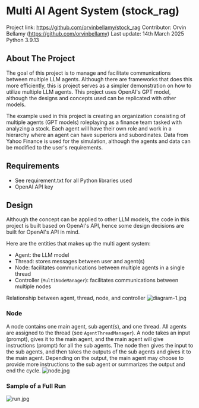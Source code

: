 # Multi AI Agent System (stock_rag)

Project link: https://github.com/orvinbellamy/stock_rag
Contributor: Orvin Bellamy (https://github.com/orvinbellamy)
Last update: 14th March 2025
Python 3.9.13

## About The Project

The goal of this project is to manage and facilitate communications between multiple LLM agents. Although there are frameworks that does this more efficiently, this is project serves as a simpler demonstration on how to utilize multiple LLM agents. This project uses OpenAI's GPT model, although the designs and concepts used can be replicated with other models.

The example used in this project is creating an organization consisting of multiple agents (GPT models) roleplaying as a finance team tasked with analyzing a stock. Each agent will have their own role and work in a hierarchy where an agent can have superiors and subordinates. Data from Yahoo Finance is used for the simulation, although the agents and data can be modified to the user's requirements.
## Requirements

 - See requirement.txt for all Python libraries used
 - OpenAI API key

## Design

Although the concept can be applied to other LLM models, the code in this project is built based on OpenAI's API, hence some design decisions are built for OpenAI's API in mind.

Here are the entities that makes up the multi agent system:

 - Agent: the LLM model
 - Thread: stores messages between user and agent(s)
 - Node: facilitates communications between multiple agents in a single thread
 - Controller (`MultiNodeManager`): facilitates communications between multiple nodes

Relationship between agent, thread, node, and controller
![diagram-1.jpg](https://i.postimg.cc/PrSxTcTz/diagram-1.jpg)

### Node
A node contains one main agent, sub agent(s), and one thread. All agents are assigned to the thread (see `AgentThreadManager`). A node takes an input (prompt), gives it to the main agent, and the main agent will give instructions (prompt) for all the sub agents. The node then gives the input to the sub agents, and then takes the outputs of the sub agents and gives it to the main agent. Depending on the output, the main agent may choose to provide more instructions to the sub agent or summarizes the output and end the cycle.
![node.jpg](https://i.postimg.cc/zXfLbWDr/node.jpg)

### Sample of a Full Run

![run.jpg](https://i.postimg.cc/3xcb5gNJ/run.jpg)

